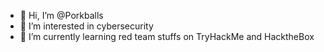 - 👋 Hi, I’m @Porkballs
- 👀 I’m interested in cybersecurity
- 🌱 I’m currently learning red team stuffs on TryHackMe and HacktheBox

<!---
Porkballs/Porkballs is a ✨ special ✨ repository because its `README.md` (this file) appears on your GitHub profile.
You can click the Preview link to take a look at your changes.
--->
